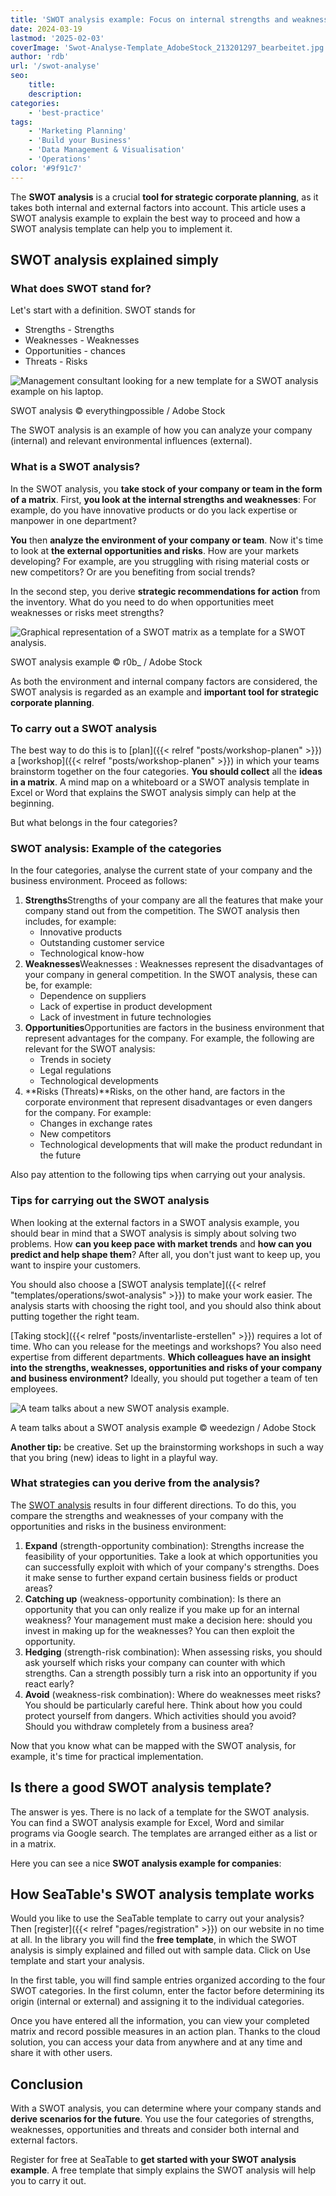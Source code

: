 ```yaml
---
title: 'SWOT analysis example: Focus on internal strengths and weaknesses'
date: 2024-03-19
lastmod: '2025-02-03'
coverImage: 'Swot-Analyse-Template_AdobeStock_213201297_bearbeitet.jpg'
author: 'rdb'
url: '/swot-analyse'
seo:
    title:
    description:
categories:
    - 'best-practice'
tags:
    - 'Marketing Planning'
    - 'Build your Business'
    - 'Data Management & Visualisation'
    - 'Operations'
color: '#9f91c7'
---
```


The **SWOT analysis** is a crucial **tool for strategic corporate planning**, as it takes both internal and external factors into account. This article uses a SWOT analysis example to explain the best way to proceed and how a SWOT analysis template can help you to implement it.

## SWOT analysis explained simply

### What does SWOT stand for?

Let's start with a definition. SWOT stands for

- Strengths - Strengths
- Weaknesses - Weaknesses
- Opportunities - chances
- Threats - Risks

![Management consultant looking for a new template for a SWOT analysis example on his laptop.](Swot-Analyse-Template_AdobeStock_213201297_bearbeitet.jpg)

SWOT analysis © everythingpossible / Adobe Stock

The SWOT analysis is an example of how you can analyze your company (internal) and relevant environmental influences (external).

### What is a SWOT analysis?

In the SWOT analysis, you **take stock of your company or team in the form of a matrix**. First, **you look at the internal strengths and weaknesses**: For example, do you have innovative products or do you lack expertise or manpower in one department?

**You** then **analyze the environment of your company or team**. Now it's time to look at **the external opportunities and risks**. How are your markets developing? For example, are you struggling with rising material costs or new competitors? Or are you benefiting from social trends?

In the second step, you derive **strategic recommendations for action** from the inventory. What do you need to do when opportunities meet weaknesses or risks meet strengths?

![Graphical representation of a SWOT matrix as a template for a SWOT analysis.](Swot-Analyse-template_AdobeStock_41600134_bearbeitet-711x474.jpg)

SWOT analysis example © r0b\_ / Adobe Stock

As both the environment and internal company factors are considered, the SWOT analysis is regarded as an example and **important tool for strategic corporate planning**.

### To carry out a SWOT analysis

The best way to do this is to [plan]({{< relref "posts/workshop-planen" >}}) a [workshop]({{< relref "posts/workshop-planen" >}}) in which your teams brainstorm together on the four categories. **You should collect** all the **ideas in a matrix**. A mind map on a whiteboard or a SWOT analysis template in Excel or Word that explains the SWOT analysis simply can help at the beginning.

But what belongs in the four categories?

### SWOT analysis: Example of the categories

In the four categories, analyse the current state of your company and the business environment. Proceed as follows:

1. **Strengths**Strengths of your company are all the features that make your company stand out from the competition. The SWOT analysis then includes, for example:
    - Innovative products
    - Outstanding customer service
    - Technological know-how
2. **Weaknesses**Weaknesses : Weaknesses represent the disadvantages of your company in general competition. In the SWOT analysis, these can be, for example:
    - Dependence on suppliers
    - Lack of expertise in product development
    - Lack of investment in future technologies
3. **Opportunities**Opportunities are factors in the business environment that represent advantages for the company. For example, the following are relevant for the SWOT analysis:
    - Trends in society
    - Legal regulations
    - Technological developments
4. **Risks (Threats)**Risks, on the other hand, are factors in the corporate environment that represent disadvantages or even dangers for the company. For example:
    - Changes in exchange rates
    - New competitors
    - Technological developments that will make the product redundant in the future

Also pay attention to the following tips when carrying out your analysis.

### Tips for carrying out the SWOT analysis

When looking at the external factors in a SWOT analysis example, you should bear in mind that a SWOT analysis is simply about solving two problems. How **can you keep pace with market trends** and **how can you predict and help shape them**? After all, you don't just want to keep up, you want to inspire your customers.

You should also choose a [SWOT analysis template]({{< relref "templates/operations/swot-analysis" >}}) to make your work easier. The analysis starts with choosing the right tool, and you should also think about putting together the right team.

[Taking stock]({{< relref "posts/inventarliste-erstellen" >}}) requires a lot of time. Who can you release for the meetings and workshops? You also need expertise from different departments. **Which colleagues have an insight into the strengths, weaknesses, opportunities and risks of your company and business environment?** Ideally, you should put together a team of ten employees.

![A team talks about a new SWOT analysis example.](Swot-Analyse-Template_AdobeStock_284656559_bearbeitet-711x474.jpg)

A team talks about a SWOT analysis example © weedezign / Adobe Stock

**Another tip:** be creative. Set up the brainstorming workshops in such a way that you bring (new) ideas to light in a playful way.

### What strategies can you derive from the analysis?

The [SWOT analysis](https://de.wikipedia.org/wiki/SWOT-Analyse) results in four different directions. To do this, you compare the strengths and weaknesses of your company with the opportunities and risks in the business environment:

1. **Expand** (strength-opportunity combination): Strengths increase the feasibility of your opportunities. Take a look at which opportunities you can successfully exploit with which of your company's strengths. Does it make sense to further expand certain business fields or product areas?
2. **Catching up** (weakness-opportunity combination): Is there an opportunity that you can only realize if you make up for an internal weakness? Your management must make a decision here: should you invest in making up for the weaknesses? You can then exploit the opportunity.
3. **Hedging** (strength-risk combination): When assessing risks, you should ask yourself which risks your company can counter with which strengths. Can a strength possibly turn a risk into an opportunity if you react early?
4. **Avoid** (weakness-risk combination): Where do weaknesses meet risks? You should be particularly careful here. Think about how you could protect yourself from dangers. Which activities should you avoid? Should you withdraw completely from a business area?

Now that you know what can be mapped with the SWOT analysis, for example, it's time for practical implementation.

## Is there a good SWOT analysis template?

The answer is yes. There is no lack of a template for the SWOT analysis. You can find a SWOT analysis example for Excel, Word and similar programs via Google search. The templates are arranged either as a list or in a matrix.

Here you can see a nice **SWOT analysis example for companies**:

## How SeaTable's SWOT analysis template works

Would you like to use the SeaTable template to carry out your analysis? Then [register]({{< relref "pages/registration" >}}) on our website in no time at all. In the library you will find the **free template**, in which the SWOT analysis is simply explained and filled out with sample data. Click on Use template and start your analysis.

In the first table, you will find sample entries organized according to the four SWOT categories. In the first column, enter the factor before determining its origin (internal or external) and assigning it to the individual categories.

Once you have entered all the information, you can view your completed matrix and record possible measures in an action plan. Thanks to the cloud solution, you can access your data from anywhere and at any time and share it with other users.

## Conclusion

With a SWOT analysis, you can determine where your company stands and **derive scenarios for the future**. You use the four categories of strengths, weaknesses, opportunities and threats and consider both internal and external factors.

Register for free at SeaTable to **get started with your SWOT analysis example**. A free template that simply explains the SWOT analysis will help you to carry it out.
